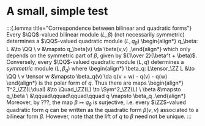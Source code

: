 # A small, simple test

:::{.lemma title="Correspondence between bilinear and quadratic forms"}
Every $\QQ$-valued bilinear module $(L, \beta)$ (not necessarily symmetric) determines a $\QQ$-valued quadratic module $(L, q_\beta)$
\begin{align*}
q_\beta: L &\to \QQ \\
v &\mapsto q_\beta(v) \da \beta(v,v)
,\end{align*}
which only depends on the symmetric part of $\beta$, given by ${1\over 2}(\beta^t + \beta)$.
Conversely, every $\QQ$-valued quadratic module $(L, q)$ determines a *symmetric* module $(L, \beta_q)$ where
\begin{align*}
\beta_q: L\tensor_\ZZ L &\to \QQ \\
v \tensor w &\mapsto \beta_q(v) \da q(v + w) - q(v) - q(w)
\end{align*}
is the polar form of $q$.
Thus there are maps
\begin{align*}
T^2_\ZZ(L\dual) &\to \Quad_\ZZ(L)   \to \Sym^2_\ZZ(L) \\
\beta   &\mapsto q_\beta             \\
        &\qquad\qquad\qquad\qquad      q        \mapsto \beta_q
.\end{align*}
Moreover, by ???, the map $\beta\mapsto q_\beta$ is surjective, i.e. every $\ZZ$-valued quadratic form $q$ can be written as the quadratic form $\beta(v,v)$ associated to a bilinear form $\beta$.
However, note that the lift of $q$ to $\beta$ need not be unique.
:::